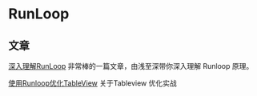 # RunLoop
## 文章
[深入理解RunLoop](https://blog.ibireme.com/2015/05/18/runloop/) 
非常棒的一篇文章，由浅至深带你深入理解 Runloop 原理。
  
  
  
[使用Runloop优化TableView](http://blog.sunnyxx.com/2015/05/17/cell-height-calculation/) 
关于Tableview 优化实战
